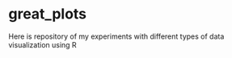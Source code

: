 # great_plots
Here is repository of my experiments with different types of data visualization using R
